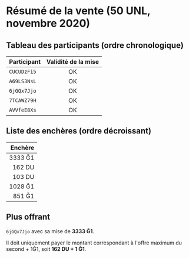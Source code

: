 # Résumé de la vente (50 UNL, novembre 2020)

## Tableau des participants (ordre chronologique)

| Participant | Validité de la mise |
| :------------ | :--------------------: |
|  `CUCUDzFi5`       |     OK     | 
|  `A69LS3NsL`     |   OK    |
|  `6jGQx7Jjo`        |     OK      |
|  `7TCAWZ79H`        |     OK      |
|  `AVVfeE8Xs`        |     OK      |

## Liste des enchères (ordre décroissant)

|  Enchère   |
| ------------: |
|  3333 Ğ1  |
|  162 DU     |
|  103 DU    |
|  1028 Ğ1    |
|  851 Ğ1     |

## Plus offrant
`6jGQx7Jjo` avec sa mise de **3333 Ğ1**.

Il doit uniquement payer le montant correspondant à l'offre maximum du second + 1Ğ1, soit **162 DU + 1 Ğ1**.